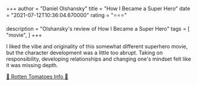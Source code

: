 +++
author = "Daniel Olshansky"
title = "How I Became a Super Hero"
date = "2021-07-12T10:36:04.670000"
rating = "⭐⭐⭐"

description = "Olshansky's review of How I Became a Super Hero"
tags = [
    "movie",
]
+++


I liked the vibe and originality of this somewhat different superhero movie, but the character development was a little too abrupt. Taking on responsibility, developing relationships and changing one's mindset felt like it was missing depth.

[🍅 Rotten Tomatoes Info 🍅](https://www.rottentomatoes.com//m/how_i_became_a_superhero)